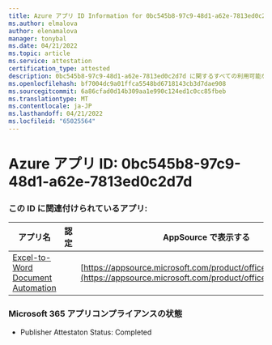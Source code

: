 ```yaml
---
title: Azure アプリ ID Information for 0bc545b8-97c9-48d1-a62e-7813ed0c2d7d
ms.author: elmalova
author: elenamalova
manager: tonybal
ms.date: 04/21/2022
ms.topic: article
ms.service: attestation
certification_type: attested
description: 0bc545b8-97c9-48d1-a62e-7813ed0c2d7d に関するすべての利用可能なセキュリティとコンプライアンス情報。
ms.openlocfilehash: bf7004dc9a01ffca5548bd6718143cb3d7dae908
ms.sourcegitcommit: 6a86cfad0d14b309aa1e990c124ed1c0cc85fbeb
ms.translationtype: MT
ms.contentlocale: ja-JP
ms.lasthandoff: 04/21/2022
ms.locfileid: "65025564"
---
```

# <a name="azure-app-id-0bc545b8-97c9-48d1-a62e-7813ed0c2d7d"></a>Azure アプリ ID: 0bc545b8-97c9-48d1-a62e-7813ed0c2d7d


### <a name="apps-associated-with-this-id"></a>この ID に関連付けられているアプリ:
| **アプリ名** | **認定** | **AppSource で表示する** |
|--------------|---------------|-----------------------|
| [Excel-to-Word Document Automation](../forward/WA104380955.md) |  | [https://appsource.microsoft.com/product/office/WA104380955](https://appsource.microsoft.com/product/office/WA104380955) |

### <a name="microsoft-365-app-compliance-status"></a>Microsoft 365 アプリコンプライアンスの状態
- Publisher Attestaton Status: Completed

